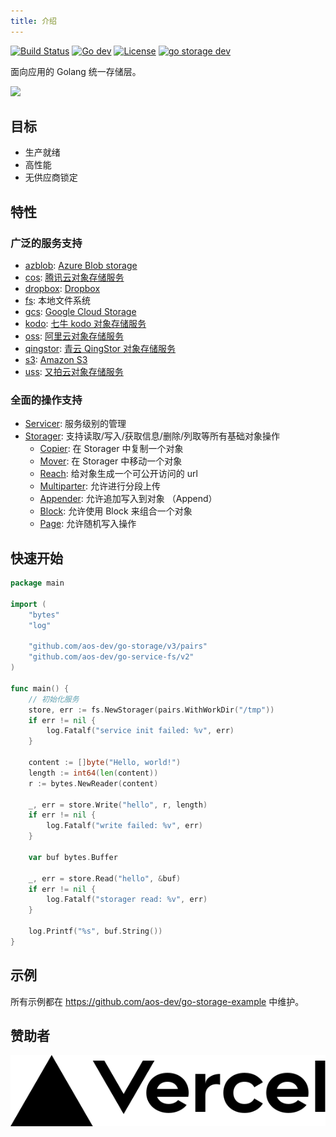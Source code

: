 ```yaml
---
title: 介绍
---
```


[![Build Status](https://github.com/aos-dev/go-storage/workflows/Unittst/badge.svg?branch=master)](https://github.com/aos-dev/go-storage/actions?query=workflow%3AUnittest) [![Go dev](https://godoc.org/github.com/aos-dev/go-storage?status.svg)](https://godoc.org/github.com/aos-dev/go-storage) [![License](https://img.shields.io/badge/license-apache%20v2-blue.svg)](https://github.com/Xuanwo/storage/blob/master/LICENSE) [![go storage dev](https://img.shields.io/matrix/go-storage:aos.dev.svg?server_fqdn=chat.aos.dev&label=%23go-storage%3Aaos.dev&logo=matrix)](https://matrix.to/#/#go-storage:aos.dev)

面向应用的 Golang 统一存储层。

![](/docs/go-storage/operations/operations.png)

## 目标

- 生产就绪
- 高性能
- 无供应商锁定

## 特性

### 广泛的服务支持

- [azblob](services/azblob.md): [Azure Blob storage](https://docs.microsoft.com/en-us/azure/storage/blobs/)
- [cos](services/cos.md): [腾讯云对象存储服务](https://cloud.tencent.com/product/cos)
- [dropbox](services/dropbox.md): [Dropbox](https://www.dropbox.com)
- [fs](services/fs.md): 本地文件系统
- [gcs](services/gcs.md): [Google Cloud Storage](https://cloud.google.com/storage/)
- [kodo](services/kodo.md): [七牛 kodo 对象存储服务](https://www.qiniu.com/products/kodo)
- [oss](services/oss.md): [阿里云对象存储服务](https://www.aliyun.com/product/oss)
- [qingstor](services/qingstor.md): [青云 QingStor 对象存储服务](https://www.qingcloud.com/products/qingstor/)
- [s3](services/s3.md): [Amazon S3](https://aws.amazon.com/s3/)
- [uss](services/uss.md): [又拍云对象存储服务](https://www.upyun.com/products/file-storage)

### 全面的操作支持

- [Servicer](operations/servicer/index.md): 服务级别的管理
- [Storager](operations/storager/index.md): 支持读取/写入/获取信息/删除/列取等所有基础对象操作
  - [Copier](operations/copy.md): 在 Storager 中复制一个对象
  - [Mover](operations/move.md):  在 Storager 中移动一个对象
  - [Reach](operations/reach.md): 给对象生成一个可公开访问的 url
  - [Multiparter](operations/multiparter): 允许进行分段上传
  - [Appender](operations/appender): 允许追加写入到对象 （Append）
  - [Block](operations/blocker): 允许使用 Block 来组合一个对象
  - [Page](operations/pager): 允许随机写入操作

## 快速开始

```go
package main

import (
    "bytes"
    "log"

    "github.com/aos-dev/go-storage/v3/pairs"
    "github.com/aos-dev/go-service-fs/v2"
)

func main() {
    // 初始化服务
    store, err := fs.NewStorager(pairs.WithWorkDir("/tmp"))
    if err != nil {
        log.Fatalf("service init failed: %v", err)
    }

    content := []byte("Hello, world!")
    length := int64(len(content))
    r := bytes.NewReader(content)

    _, err = store.Write("hello", r, length)
    if err != nil {
        log.Fatalf("write failed: %v", err)
    }

    var buf bytes.Buffer

    _, err = store.Read("hello", &buf)
    if err != nil {
        log.Fatalf("storager read: %v", err)
    }

    log.Printf("%s", buf.String())
}
```

## 示例

所有示例都在 <https://github.com/aos-dev/go-storage-example> 中维护。

## 赞助者

<a href="https://vercel.com?utm_source=aos-dev&utm_campaign=oss">
    <img src="/img/vercel_logo_dark.svg" />
</a>

